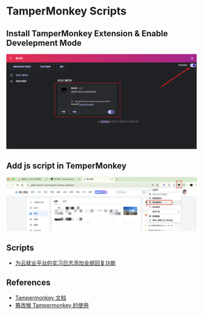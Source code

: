 # TamperMonkey Scripts

## Install TamperMonkey Extension & Enable Develepment Mode

![](./install-tm-enable-dev.png)

## Add js script in TemperMonkey

![](./tm-add-script.jpg)

## Scripts

-   [为云就业平台的实习日志添加全部回复功能](./bibibi-reply-all/)

## References

-   [Tampermonkey 文档](https://www.tampermonkey.net/faq.php)
-   [篡改猴 Tampermonkey 的使用](https://juejin.cn/post/7400580315181219851)
